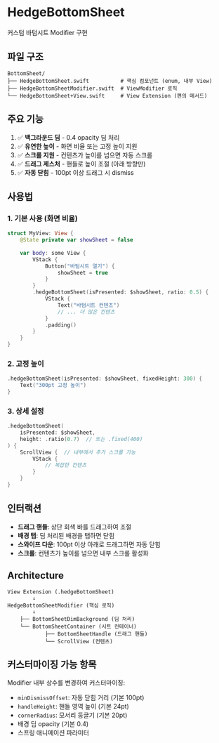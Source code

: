 # HedgeBottomSheet

커스텀 바텀시트 Modifier 구현

## 파일 구조

```
BottomSheet/
├── HedgeBottomSheet.swift          # 핵심 컴포넌트 (enum, 내부 View)
├── HedgeBottomSheetModifier.swift  # ViewModifier 로직
└── HedgeBottomSheet+View.swift     # View Extension (편의 메서드)
```

## 주요 기능

1. ✅ **백그라운드 딤** - 0.4 opacity 딤 처리
2. ✅ **유연한 높이** - 화면 비율 또는 고정 높이 지원
3. ✅ **스크롤 지원** - 컨텐츠가 높이를 넘으면 자동 스크롤
4. ✅ **드래그 제스처** - 핸들로 높이 조절 (아래 방향만)
5. ✅ **자동 닫힘** - 100pt 이상 드래그 시 dismiss

## 사용법

### 1. 기본 사용 (화면 비율)

```swift
struct MyView: View {
    @State private var showSheet = false
    
    var body: some View {
        VStack {
            Button("바텀시트 열기") {
                showSheet = true
            }
        }
        .hedgeBottomSheet(isPresented: $showSheet, ratio: 0.5) {
            VStack {
                Text("바텀시트 컨텐츠")
                // ... 더 많은 컨텐츠
            }
            .padding()
        }
    }
}
```

### 2. 고정 높이

```swift
.hedgeBottomSheet(isPresented: $showSheet, fixedHeight: 300) {
    Text("300pt 고정 높이")
}
```

### 3. 상세 설정

```swift
.hedgeBottomSheet(
    isPresented: $showSheet, 
    height: .ratio(0.7)  // 또는 .fixed(400)
) {
    ScrollView {  // 내부에서 추가 스크롤 가능
        VStack {
            // 복잡한 컨텐츠
        }
    }
}
```

## 인터랙션

- **드래그 핸들**: 상단 회색 바를 드래그하여 조절
- **배경 탭**: 딤 처리된 배경을 탭하면 닫힘
- **스와이프 다운**: 100pt 이상 아래로 드래그하면 자동 닫힘
- **스크롤**: 컨텐츠가 높이를 넘으면 내부 스크롤 활성화

## Architecture

```
View Extension (.hedgeBottomSheet)
        ↓
HedgeBottomSheetModifier (핵심 로직)
        ↓
    ├── BottomSheetDimBackground (딤 처리)
    └── BottomSheetContainer (시트 컨테이너)
            ├── BottomSheetHandle (드래그 핸들)
            └── ScrollView (컨텐츠)
```

## 커스터마이징 가능 항목

Modifier 내부 상수를 변경하여 커스터마이징:

- `minDismissOffset`: 자동 닫힘 거리 (기본 100pt)
- `handleHeight`: 핸들 영역 높이 (기본 24pt)
- `cornerRadius`: 모서리 둥글기 (기본 20pt)
- 배경 딤 opacity (기본 0.4)
- 스프링 애니메이션 파라미터

